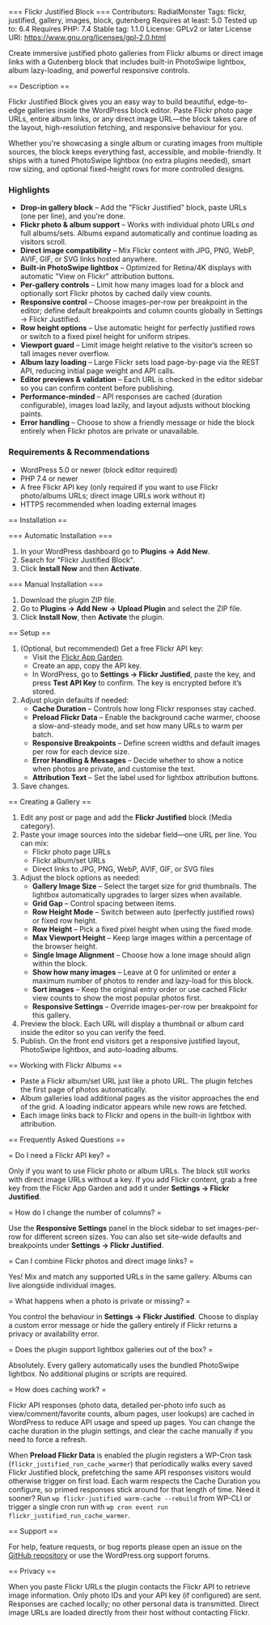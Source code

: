 === Flickr Justified Block ===
Contributors: RadialMonster
Tags: flickr, justified, gallery, images, block, gutenberg
Requires at least: 5.0
Tested up to: 6.4
Requires PHP: 7.4
Stable tag: 1.1.0
License: GPLv2 or later
License URI: https://www.gnu.org/licenses/gpl-2.0.html

Create immersive justified photo galleries from Flickr albums or direct image links with a Gutenberg block that includes built-in PhotoSwipe lightbox, album lazy-loading, and powerful responsive controls.

== Description ==

Flickr Justified Block gives you an easy way to build beautiful, edge-to-edge galleries inside the WordPress block editor. Paste Flickr photo page URLs, entire album links, or any direct image URL—the block takes care of the layout, high-resolution fetching, and responsive behaviour for you.

Whether you're showcasing a single album or curating images from multiple sources, the block keeps everything fast, accessible, and mobile-friendly. It ships with a tuned PhotoSwipe lightbox (no extra plugins needed), smart row sizing, and optional fixed-height rows for more controlled designs.

### Highlights

* **Drop-in gallery block** – Add the "Flickr Justified" block, paste URLs (one per line), and you're done.
* **Flickr photo & album support** – Works with individual photo URLs _and_ full albums/sets. Albums expand automatically and continue loading as visitors scroll.
* **Direct image compatibility** – Mix Flickr content with JPG, PNG, WebP, AVIF, GIF, or SVG links hosted anywhere.
* **Built-in PhotoSwipe lightbox** – Optimized for Retina/4K displays with automatic "View on Flickr" attribution buttons.
* **Per-gallery controls** – Limit how many images load for a block and optionally sort Flickr photos by cached daily view counts.
* **Responsive control** – Choose images-per-row per breakpoint in the editor; define default breakpoints and column counts globally in Settings → Flickr Justified.
* **Row height options** – Use automatic height for perfectly justified rows or switch to a fixed pixel height for uniform stripes.
* **Viewport guard** – Limit image height relative to the visitor’s screen so tall images never overflow.
* **Album lazy loading** – Large Flickr sets load page-by-page via the REST API, reducing initial page weight and API calls.
* **Editor previews & validation** – Each URL is checked in the editor sidebar so you can confirm content before publishing.
* **Performance-minded** – API responses are cached (duration configurable), images load lazily, and layout adjusts without blocking paints.
* **Error handling** – Choose to show a friendly message or hide the block entirely when Flickr photos are private or unavailable.

### Requirements & Recommendations

* WordPress 5.0 or newer (block editor required)
* PHP 7.4 or newer
* A free Flickr API key (only required if you want to use Flickr photo/albums URLs; direct image URLs work without it)
* HTTPS recommended when loading external images

== Installation ==

=== Automatic Installation ===

1. In your WordPress dashboard go to **Plugins → Add New**.
2. Search for "Flickr Justified Block".
3. Click **Install Now** and then **Activate**.

=== Manual Installation ===

1. Download the plugin ZIP file.
2. Go to **Plugins → Add New → Upload Plugin** and select the ZIP file.
3. Click **Install Now**, then **Activate** the plugin.

== Setup ==

1. (Optional, but recommended) Get a free Flickr API key:
   * Visit the [Flickr App Garden](https://www.flickr.com/services/apps/create/).
   * Create an app, copy the API key.
   * In WordPress, go to **Settings → Flickr Justified**, paste the key, and press **Test API Key** to confirm. The key is encrypted before it’s stored.
2. Adjust plugin defaults if needed:
   * **Cache Duration** – Controls how long Flickr responses stay cached.
   * **Preload Flickr Data** – Enable the background cache warmer, choose a slow-and-steady mode, and set how many URLs to warm per batch.
   * **Responsive Breakpoints** – Define screen widths and default images per row for each device size.
   * **Error Handling & Messages** – Decide whether to show a notice when photos are private, and customise the text.
   * **Attribution Text** – Set the label used for lightbox attribution buttons.
3. Save changes.

== Creating a Gallery ==

1. Edit any post or page and add the **Flickr Justified** block (Media category).
2. Paste your image sources into the sidebar field—one URL per line. You can mix:
   * Flickr photo page URLs
   * Flickr album/set URLs
   * Direct links to JPG, PNG, WebP, AVIF, GIF, or SVG files
3. Adjust the block options as needed:
   * **Gallery Image Size** – Select the target size for grid thumbnails. The lightbox automatically upgrades to larger sizes when available.
   * **Grid Gap** – Control spacing between items.
   * **Row Height Mode** – Switch between auto (perfectly justified rows) or fixed row height.
   * **Row Height** – Pick a fixed pixel height when using the fixed mode.
   * **Max Viewport Height** – Keep large images within a percentage of the browser height.
   * **Single Image Alignment** – Choose how a lone image should align within the block.
   * **Show how many images** – Leave at 0 for unlimited or enter a maximum number of photos to render and lazy-load for this block.
   * **Sort images** – Keep the original entry order or use cached Flickr view counts to show the most popular photos first.
   * **Responsive Settings** – Override images-per-row per breakpoint for this gallery.
4. Preview the block. Each URL will display a thumbnail or album card inside the editor so you can verify the feed.
5. Publish. On the front end visitors get a responsive justified layout, PhotoSwipe lightbox, and auto-loading albums.

== Working with Flickr Albums ==

* Paste a Flickr album/set URL just like a photo URL. The plugin fetches the first page of photos automatically.
* Album galleries load additional pages as the visitor approaches the end of the grid. A loading indicator appears while new rows are fetched.
* Each image links back to Flickr and opens in the built-in lightbox with attribution.

== Frequently Asked Questions ==

= Do I need a Flickr API key? =

Only if you want to use Flickr photo or album URLs. The block still works with direct image URLs without a key. If you add Flickr content, grab a free key from the Flickr App Garden and add it under **Settings → Flickr Justified**.

= How do I change the number of columns? =

Use the **Responsive Settings** panel in the block sidebar to set images-per-row for different screen sizes. You can also set site-wide defaults and breakpoints under **Settings → Flickr Justified**.

= Can I combine Flickr photos and direct image links? =

Yes! Mix and match any supported URLs in the same gallery. Albums can live alongside individual images.

= What happens when a photo is private or missing? =

You control the behaviour in **Settings → Flickr Justified**. Choose to display a custom error message or hide the gallery entirely if Flickr returns a privacy or availability error.

= Does the plugin support lightbox galleries out of the box? =

Absolutely. Every gallery automatically uses the bundled PhotoSwipe lightbox. No additional plugins or scripts are required.

= How does caching work? =

Flickr API responses (photo data, detailed per-photo info such as view/comment/favorite counts, album pages, user lookups) are cached in WordPress to reduce API usage and speed up pages. You can change the cache duration in the plugin settings, and clear the cache manually if you need to force a refresh.

When **Preload Flickr Data** is enabled the plugin registers a WP-Cron task (`flickr_justified_run_cache_warmer`) that periodically walks every saved Flickr Justified block, prefetching the same API responses visitors would otherwise trigger on first load. Each warm respects the Cache Duration you configure, so primed responses stick around for that length of time. Need it sooner? Run `wp flickr-justified warm-cache --rebuild` from WP-CLI or trigger a single cron run with `wp cron event run flickr_justified_run_cache_warmer`.

== Support ==

For help, feature requests, or bug reports please open an issue on the [GitHub repository](https://github.com/radialmonster/flickr-justified-block) or use the WordPress.org support forums.

== Privacy ==

When you paste Flickr URLs the plugin contacts the Flickr API to retrieve image information. Only photo IDs and your API key (if configured) are sent. Responses are cached locally; no other personal data is transmitted. Direct image URLs are loaded directly from their host without contacting Flickr.
